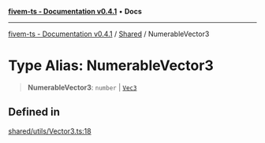 [**fivem-ts - Documentation v0.4.1**](../../../README.md) • **Docs**

***

[fivem-ts - Documentation v0.4.1](../../../README.md) / [Shared](../README.md) / NumerableVector3

# Type Alias: NumerableVector3

> **NumerableVector3**: `number` \| [`Vec3`](../interfaces/Vec3.md)

## Defined in

[shared/utils/Vector3.ts:18](https://github.com/Purpose-Dev/fivem-ts/blob/af9f57481b70813a163451854c2103aaaed13195/src/shared/utils/Vector3.ts#L18)
